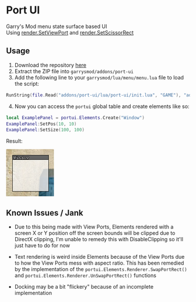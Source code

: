 # Port UI
Garry's Mod menu state surface based UI \
Using [render.SetViewPort](https://gmodwiki.com/render.SetViewPort) and [render.SetScissorRect](https://gmodwiki.com/render.SetScissorRect)

## Usage
1. Download the repository [here](https://github.com/github-is-garbage/port-ui/archive/refs/heads/main.zip)
2. Extract the ZIP file into `garrysmod/addons/port-ui`
3. Add the following line to your `garrysmod/lua/menu/menu.lua` file to load the script:

```lua
RunString(file.Read("addons/port-ui/lua/port-ui/init.lua", "GAME"), "addons/port-ui/lua/port-ui/init.lua")
```

4. Now you can access the `portui` global table and create elements like so:

```lua
local ExamplePanel = portui.Elements.Create("Window")
ExamplePanel:SetPos(10, 10)
ExamplePanel:SetSize(100, 100)
```

Result:

![port-ui Window](./gitimg/window.png)

## Known Issues / Jank
- Due to this being made with View Ports, Elements rendered with a screen X or Y position off the screen bounds
will be clipped due to DirectX clipping, I'm unable to remedy this with DisableClipping so it'll just have to do for now

- Text rendering is weird inside Elements because of the View Ports due to how the View Ports mess with aspect ratio.
This has been remedied by the implementation of the `portui.Elements.Renderer.SwapPortRect()` and `portui.Elements.Renderer.UnSwapPortRect()` functions

- Docking may be a bit "flickery" because of an incomplete implementation
